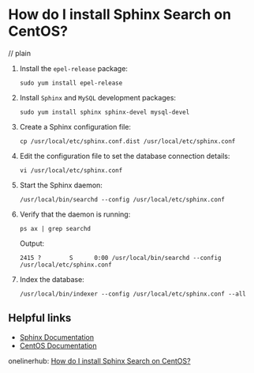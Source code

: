 # How do I install Sphinx Search on CentOS?
// plain

1. Install the `epel-release` package:
    ```
    sudo yum install epel-release
    ```

2. Install `Sphinx` and `MySQL` development packages:
    ```
    sudo yum install sphinx sphinx-devel mysql-devel
    ```

3. Create a Sphinx configuration file:
    ```
    cp /usr/local/etc/sphinx.conf.dist /usr/local/etc/sphinx.conf
    ```

4. Edit the configuration file to set the database connection details:
    ```
    vi /usr/local/etc/sphinx.conf
    ```

5. Start the Sphinx daemon:
    ```
    /usr/local/bin/searchd --config /usr/local/etc/sphinx.conf
    ```

6. Verify that the daemon is running:
    ```
    ps ax | grep searchd
    ```
    Output:
    ```
    2415 ?        S      0:00 /usr/local/bin/searchd --config /usr/local/etc/sphinx.conf
    ```

7. Index the database:
    ```
    /usr/local/bin/indexer --config /usr/local/etc/sphinx.conf --all
    ```

## Helpful links
- [Sphinx Documentation](https://sphinxsearch.com/docs/)
- [CentOS Documentation](https://wiki.centos.org/Documentation)

onelinerhub: [How do I install Sphinx Search on CentOS?](https://onelinerhub.com/sphinxsearch/how-do-i-install-sphinx-search-on-centos)